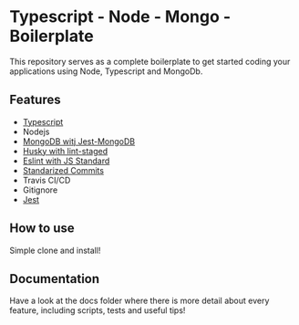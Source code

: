 # Typescript - Node - Mongo - Boilerplate

This repository serves as a complete boilerplate to get started coding your applications using Node, Typescript and MongoDb.

## Features

* [Typescript](/docs/typescript.md)
* Nodejs
* [MongoDB witj Jest-MongoDB](/docs/mongodb.md)
* [Husky with lint-staged](/docs/husky.md)
* [Eslint with JS Standard](/docs/eslint.md)
* [Standarized Commits](/docs/standarized-commits.md)
* Travis CI/CD
* Gitignore
* [Jest](/docs/jest.md)

## How to use

Simple clone and install!

## Documentation

Have a look at the docs folder where there is more detail about every feature, including scripts, tests and useful tips!